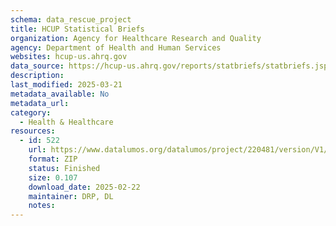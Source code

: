```yaml
---
schema: data_rescue_project 
title: HCUP Statistical Briefs
organization: Agency for Healthcare Research and Quality
agency: Department of Health and Human Services
websites: hcup-us.ahrq.gov
data_source: https://hcup-us.ahrq.gov/reports/statbriefs/statbriefs.jsp
description: 
last_modified: 2025-03-21
metadata_available: No
metadata_url: 
category:
  - Health & Healthcare 
resources:
  - id: 522
    url: https://www.datalumos.org/datalumos/project/220481/version/V1/view
    format: ZIP
    status: Finished
    size: 0.107
    download_date: 2025-02-22
    maintainer: DRP, DL
    notes: 
---
```

